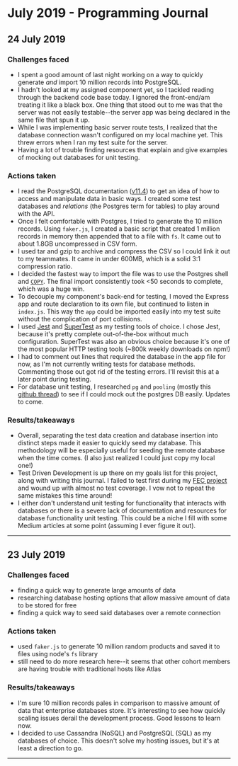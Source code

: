 # July 2019 - Programming Journal

## **24 July 2019**
### Challenges faced
* I spent a good amount of last night working on a way to quickly generate *and* import 10 million records into PostgreSQL.
* I hadn't looked at my assigned component yet, so I tackled reading through the backend code base today. I ignored the front-end/am treating it like a black box. One thing that stood out to me was that the server was not easily testable--the server app was being declared in the same file that spun it up.
* While I was implementing basic server route tests, I realized that the database connection wasn't configured on my local machine yet. This threw errors when I ran my test suite for the server.
* Having a lot of trouble finding resources that explain and give examples of mocking out databases for unit testing.
### Actions taken
* I read the PostgreSQL documentation ([v11.4](https://www.postgresql.org/docs/11/index.html)) to get an idea of how to access and manipulate data in basic ways. I created some test databases and *relations* (the Postgres term for tables) to play around with the API.
* Once I felt comfortable with Postgres, I tried to generate the 10 million records. Using `faker.js`, I created a basic script that created 1 million records in memory then appended that to a file with `fs`. It came out to about 1.8GB uncompressed in CSV form.
* I used tar and gzip to archive and compress the CSV so I could link it out to my teammates. It came in under 600MB, which is a solid 3:1 compression ratio.
* I decided the fastest way to import the file was to use  the Postgres shell and [`COPY`](https://www.postgresql.org/docs/11/sql-copy.html). The final import consistently took <50 seconds to complete, which was a huge win.
* To decouple my component's back-end for testing, I moved the Express app and route declaration to its own file, but continued to listen in `index.js`. This way the `app` could be imported easily into my test suite without the complication of port collisions.
* I used [Jest](https://www.npmjs.com/package/jest) and [SuperTest](https://www.npmjs.com/package/supertest) as my testing tools of choice. I chose Jest, because it's pretty complete out-of-the-box without much configuration. SuperTest was also an obvious choice because it's one of the most popular HTTP testing tools (~800k weekly downloads on npm!)
* I had to comment out lines that required the database in the app file for now, as I'm not currently writing tests for database methods. Commenting those out got rid of the testing errors. I'll revisit this at a later point during testing.
* For database unit testing, I researched `pg` and `pooling` (mostly this [github thread](https://github.com/brianc/node-postgres/issues/1056#issuecomment-243724074)) to see if I could mock out the postgres DB easily. Updates to come.
### Results/takeaways
* Overall, separating the test data creation and database insertion into distinct steps made it easier to quickly seed my database. This methodology will be especially useful for seeding the remote database when the time comes. (I also just realized I could just copy my local one!)
* Test Driven Development is up there on my goals list for this project, along with writing this journal. I failed to test first during my [FEC project](https://github.com/seabay-hratx42-fec/shopping-cart/) and wound up with almost no test coverage. I vow not to repeat the same mistakes this time around!
* I either don't understand unit testing for functionality that interacts with databases or there is a severe lack of documentation and resources for database functionality unit testing. This could be a niche I fill with some Medium articles at some point (assuming I ever figure it out).
***

## **23 July 2019**
### Challenges faced
* finding a quick way to generate large amounts of data
* researching database hosting options that allow massive amount of data to be stored for free
* finding a quick way to seed said databases over a remote connection
### Actions taken
* used `faker.js` to generate 10 million random products and saved it to files using node's `fs` library
* still need to do more research here--it seems that other cohort members are having trouble with traditional hosts like Atlas
### Results/takeaways
* I'm sure 10 million records pales in comparison to massive amount of data that enterprise databases store. It's interesting to see how quickly scaling issues derail the development process. Good lessons to learn now.
* I decided to use Cassandra (NoSQL) and PostgreSQL (SQL) as my databases of choice. This doesn't solve my hosting issues, but it's at least a direction to go.
***

